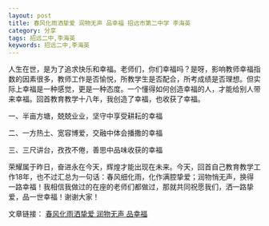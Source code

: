 ```yaml
---
layout: post
title: 春风化雨洒挚爱 润物无声 品幸福 招远市第二中学 李海英
category: 分享
tags: 招远二中,李海英
keywords: 招远二中,李海英
---
```


人生在世，是为了追求快乐和幸福。老师们，你们幸福吗？是呀，影响教师幸福指数的因素很多，教师工作是否愉悦，所教学生是否配合，所考成绩是否理想。但实际上幸福是一种感觉，更是一种态度。一个懂得如何创造幸福的人，才能给别人带来幸福。回首教育教学十八年，我创造了幸福，也收获了幸福。

一、半亩方塘，兢兢业业，坚守中享受耕耘的幸福

二、一方热土、宽容博爱，交融中体会播撒的幸福

三、三尺讲台，孜孜不倦，善思中品味收获的幸福

荣耀属于昨日，奋进永在今天，辉煌才能出现在未来。今天，回首自己教育教学工作18年，也不过汇总为一句话：春风细化雨，化作满腔挚爱；润物悄无声，换得一路幸福！我相信我做过的在座的老师们都做过，那就共同祝愿我们，洒一路挚爱，品一世幸福！谢谢大家！

文章链接：
[春风化雨洒挚爱 润物无声 品幸福](http://pan.baidu.com/s/1ge5AFtD)
